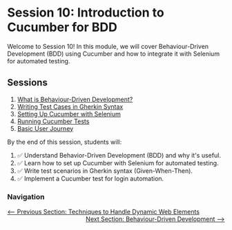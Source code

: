 # Session 10: Introduction to Cucumber for BDD

Welcome to Session 10! In this module, we will cover Behaviour-Driven Development (BDD) using Cucumber and how to integrate it with Selenium for automated testing.

## Sessions

1. [What is Behaviour-Driven Development?](intro-to-cucumber-for-bdd.md)
2. [Writing Test Cases in Gherkin Syntax](writing-test-cases-in-gherkin-syntax.md)
3. [Setting Up Cucumber with Selenium](setting-up-cucumber-with-selenium.md)
4. [Running Cucumber Tests](running-cucumber-tests.md)
5. [Basic User Journey](basic-user-journey.md)


By the end of this session, students will:
1. ✅ Understand Behavior-Driven Development (BDD) and why it's useful.
2. ✅ Learn how to set up Cucumber with Selenium for automated testing.
3. ✅ Write test scenarios in Gherkin syntax (Given-When-Then).
4. ✅ Implement a Cucumber test for login automation.


### Navigation

<div style="width: 100%">
<a href='../9-handling-web-elements/techniques-to-handle-dynamic-web-elements.md'><-- Previous Section: Techniques to Handle Dynamic Web Elements</a>
<div align="right"><a href='intro-to-cucumber-for-bdd.md'> Next Section: Behaviour-Driven Development --></a></div>
</div>
